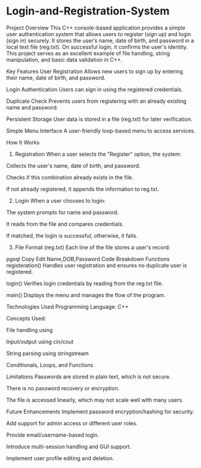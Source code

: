 # Login-and-Registration-System
Project Overview
This C++ console-based application provides a simple user authentication system that allows users to register (sign up) and login (sign in) securely. It stores the user’s name, date of birth, and password in a local text file (reg.txt). On successful login, it confirms the user's identity. This project serves as an excellent example of file handling, string manipulation, and basic data validation in C++.

Key Features
User Registration
Allows new users to sign up by entering their name, date of birth, and password.

Login Authentication
Users can sign in using the registered credentials.

Duplicate Check
Prevents users from registering with an already existing name and password.

Persistent Storage
User data is stored in a file (reg.txt) for later verification.

Simple Menu Interface
A user-friendly loop-based menu to access services.

How It Works
1. Registration
When a user selects the "Register" option, the system:

Collects the user's name, date of birth, and password.

Checks if this combination already exists in the file.

If not already registered, it appends the information to reg.txt.

2. Login
When a user chooses to login:

The system prompts for name and password.

It reads from the file and compares credentials.

If matched, the login is successful; otherwise, it fails.

3. File Format (reg.txt)
Each line of the file stores a user's record:

pgsql
Copy
Edit
Name,DOB,Password
Code Breakdown
Functions
registeration()
Handles user registration and ensures no duplicate user is registered.

login()
Verifies login credentials by reading from the reg.txt file.

main()
Displays the menu and manages the flow of the program.

Technologies Used
Programming Language: C++

Concepts Used:

File handling using <fstream>

Input/output using cin/cout

String parsing using stringstream

Conditionals, Loops, and Functions

Limitations
Passwords are stored in plain text, which is not secure.

There is no password recovery or encryption.

The file is accessed linearly, which may not scale well with many users.

Future Enhancements
Implement password encryption/hashing for security.

Add support for admin access or different user roles.

Provide email/username-based login.

Introduce multi-session handling and GUI support.

Implement user profile editing and deletion.
